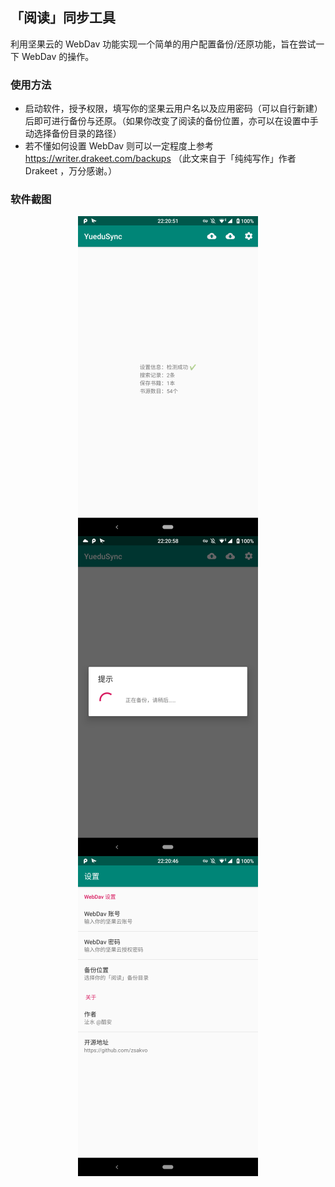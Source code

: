 ## 「阅读」同步工具
利用坚果云的 WebDav 功能实现一个简单的用户配置备份/还原功能，旨在尝试一下 WebDav 的操作。

### 使用方法
- 启动软件，授予权限，填写你的坚果云用户名以及应用密码（可以自行新建）后即可进行备份与还原。（如果你改变了阅读的备份位置，亦可以在设置中手动选择备份目录的路径）
- 若不懂如何设置 WebDav 则可以一定程度上参考 https://writer.drakeet.com/backups （此文来自于「纯纯写作」作者 Drakeet ，万分感谢。）

### 软件截图
<div  align="center">
<img src="./screenshots/1.png" height = "512" alt="主界面" align=center />
<img src="./screenshots/2.png" height = "512" alt="主界面" align=center />
<img src="./screenshots/3.png" height = "512" alt="设置" align=center />
</div>